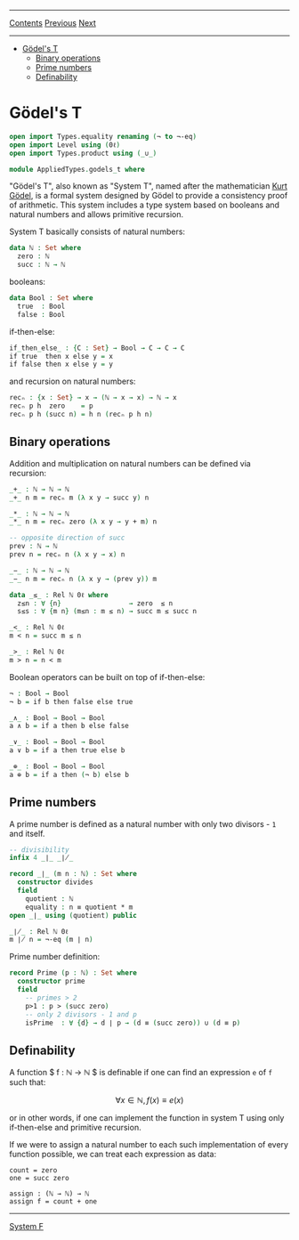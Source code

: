 ****
[Contents](contents.html)
[Previous](AppliedTypes.introduction.html)
[Next](AppliedTypes.system_f.html)

<!-- START doctoc generated TOC please keep comment here to allow auto update -->
<!-- DON'T EDIT THIS SECTION, INSTEAD RE-RUN doctoc TO UPDATE -->
****

- [Gödel's T](#g%C3%B6dels-t)
  - [Binary operations](#binary-operations)
  - [Prime numbers](#prime-numbers)
  - [Definability](#definability)

<!-- END doctoc generated TOC please keep comment here to allow auto update -->

# Gödel's T

```agda
open import Types.equality renaming (¬ to ¬-eq)
open import Level using (0ℓ)
open import Types.product using (_∪_)

module AppliedTypes.godels_t where
```

"Gödel's T", also known as "System T", named after the mathematician [Kurt Gödel](https://en.wikipedia.org/wiki/Kurt_G%C3%B6del), is a formal system designed by Gödel to provide a consistency proof of arithmetic. This system includes a type system based on booleans and natural numbers and allows primitive recursion.

System T basically consists of natural numbers:

```agda
data ℕ : Set where
  zero : ℕ
  succ : ℕ → ℕ
```

booleans:

```agda
data Bool : Set where
  true  : Bool
  false : Bool
```

if-then-else:

```agda
if_then_else_ : {C : Set} → Bool → C → C → C
if true  then x else y = x
if false then x else y = y
```

and recursion on natural numbers:

```agda
recₙ : {x : Set} → x → (ℕ → x → x) → ℕ → x
recₙ p h  zero    = p
recₙ p h (succ n) = h n (recₙ p h n)
```

## Binary operations

Addition and multiplication on natural numbers can be defined via recursion:

```agda
_+_ : ℕ → ℕ → ℕ
_+_ n m = recₙ m (λ x y → succ y) n

_*_ : ℕ → ℕ → ℕ
_*_ n m = recₙ zero (λ x y → y + m) n

-- opposite direction of succ
prev : ℕ → ℕ
prev n = recₙ n (λ x y → x) n

_−_ : ℕ → ℕ → ℕ
_−_ n m = recₙ n (λ x y → (prev y)) m

data _≤_ : Rel ℕ 0ℓ where
  z≤n : ∀ {n}                 → zero  ≤ n
  s≤s : ∀ {m n} (m≤n : m ≤ n) → succ m ≤ succ n

_<_ : Rel ℕ 0ℓ
m < n = succ m ≤ n

_>_ : Rel ℕ 0ℓ
m > n = n < m
```

Boolean operators can be built on top of if-then-else:

```agda
¬ : Bool → Bool
¬ b = if b then false else true

_∧_ : Bool → Bool → Bool
a ∧ b = if a then b else false

_∨_ : Bool → Bool → Bool
a ∨ b = if a then true else b

_⊕_ : Bool → Bool → Bool
a ⊕ b = if a then (¬ b) else b
```

## Prime numbers

A prime number is defined as a natural number with only two divisors - `1` and itself.

```agda
-- divisibility
infix 4 _∣_ _∤_

record _∣_ (m n : ℕ) : Set where
  constructor divides
  field
    quotient : ℕ
    equality : n ≡ quotient * m
open _∣_ using (quotient) public

_∤_ : Rel ℕ 0ℓ
m ∤ n = ¬-eq (m ∣ n)
```

Prime number definition:

```agda
record Prime (p : ℕ) : Set where
  constructor prime
  field
    -- primes > 2
    p>1 : p > (succ zero)
    -- only 2 divisors - 1 and p
    isPrime  : ∀ {d} → d ∣ p → (d ≡ (succ zero)) ∪ (d ≡ p)
```


## Definability

A function $ f : ℕ → ℕ $ is definable if one can find an expression `e` of `f` such that:

```math
∀ x ∈ ℕ, f(x) ≡ e(x)
```

or in other words, if one can implement the function in system T using only if-then-else and primitive recursion.

If we were to assign a natural number to each such implementation of every function possible, we can treat each expression as data:

```sakdeagda
count = zero
one = succ zero

assign : (ℕ → ℕ) → ℕ
assign f = count + one
```


****
[System F](./AppliedTypes.real.html)
